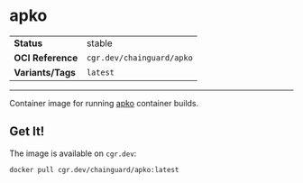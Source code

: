 <!--monopod:start-->
# apko
| | |
| - | - |
| **Status** | stable |
| **OCI Reference** | `cgr.dev/chainguard/apko` |
| **Variants/Tags** | `latest` |
---
<!--monopod:end-->

Container image for running [apko](https://github.com/chainguard-dev/apko) container builds.

## Get It!

The image is available on `cgr.dev`:

```
docker pull cgr.dev/chainguard/apko:latest
```

